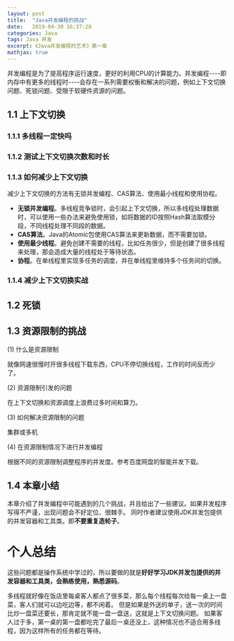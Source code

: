 ```yaml
---
layout: post
title:  "Java并发编程的挑战"
date:   2019-04-30 16:37:28
categories: Java
tags: Java 并发
excerpt: 《Java并发编程的艺术》第一章
mathjax: true
---
```


并发编程是为了提高程序运行速度，更好的利用CPU的计算能力。并发编程----即内存中有更多的线程时----会存在一系列需要权衡和解决的问题，例如上下文切换问题、死锁问题、受限于软硬件资源的问题。

## 1.1 上下文切换

### 1.1.1 多线程一定快吗

### 1.1.2 测试上下文切换次数和时长

### 1.1.3 如何减少上下文切换
减少上下文切换的方法有无锁并发编程、CAS算法、使用最小线程和使用协程。

* **无锁并发编程**。多线程竞争锁时，会引起上下文切换，所以多线程处理数据时，可以使用一些办法来避免使用锁，如将数据的ID按照Hash算法取模分段，不同线程处理不同段的数据。
* **CAS算法**。Java的Atomic包使用CAS算法来更新数据，而不需要加锁。
* **使用最少线程**。避免创建不需要的线程，比如任务很少，但是创建了很多线程来处理，那会造成大量的线程处于等待状态。
* **协程**。在单线程里实现多任务的调度，并在单线程里维持多个任务间的切换。

### 1.1.4 减少上下文切换实战

## 1.2 死锁

## 1.3 资源限制的挑战

(1) 什么是资源限制

就像网速很慢时开很多线程下载东西，CPU不停切换线程，工作的时间反而少了。

(2) 资源限制引发的问题

在上下文切换和资源调度上浪费过多时间和算力。

(3) 如何解决资源限制的问题

集群或多机

(4) 在资源限制情况下进行并发编程

根据不同的资源限制调整程序的并发度。参考百度网盘的智能并发下载。

## 1.4 本章小结
本章介绍了并发编程中可能遇到的几个挑战，并且给出了一些建议。如果并发程序写得不严谨，出现问题会不好定位、很棘手。
同时作者建议使用JDK并发包提供的并发容器和工具类。即**不要重复造轮子**。

# 个人总结
这些问题都是操作系统中学过的，所以要做的就是**好好学习JDK并发包提供的并发容器和工具类，会熟练使用，熟悉源码**。

多线程就好像在饭店里每桌客人都点了很多菜，那么每个线程每次给每一桌上一盘菜，客人们就可以边吃边等，都不闲着。
但是如果是外送的单子，送一次的时间比炒一盘菜还要长，那肯定就不能一盘一盘送，这就是上下文切换问题。
如果客人过于多，第一桌的第一盘都吃完了最后一桌还没上，这种情况也不适合用多线程，因为这样所有的任务都在等待。
